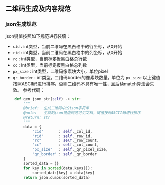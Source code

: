 ## 二维码生成及内容规范
### json生成规范
json键值按照如下规范进行装填：
- `cid`       : int类型，当前二维码在黑白格中的行坐标，从0开始
- `rid`       : int类型，当前二维码在黑白格中的列坐标，从0开始
- `rc`        : int类型，当前标定板黑白格总行数
- `cc`        : int类型，当前标定板黑白格总列数
- `px_size`   : int类型，二维码像素块大小，单位pixel
- `qr_border` : int类型，二维码border的像素块数量，单位为 `px_size`
以上键值按照ASCII码进行排序，否则二维码不具有唯一性，且后续match算法会失效。
参考代码：
```Python
    def gen_json_str(self) -> str:
        """
        @brief:  生成二维码中的json字符串
        @note:   生成的json键值规范可见文档，键值按照ASCII码进行排序
        @return: str
        """
        data = {
            "cid"       : self._col_id,
            "rid"       : self._row_id,
            "rc"        : self._row_count,
            "cc"        : self._col_count,
            "px_size"   : self._qr_pixel_size,
            "qr_border" : self._qr_border
        }
        sorted_data = {}
        for key in sorted(data.keys()):
            sorted_data[key] = data[key]
        return json.dumps(sorted_data)
```
